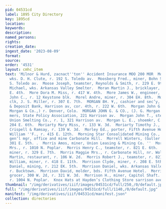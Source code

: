 ```yaml
---
pid: 04531cd
label: 1895 City Directory
key: 1895cd
location: 
keywords: 
description: 
named_persons: 
rights: 
creation_date: 
ingest_date: '2023-08-09'
format: 
source: 
order: '4531'
layout: cmhc_item
text: 'Milnor & Hurd, zacnact''ton'' Accident Insurance MOO 200 MOR  Moosberg Axel,
  wks. D. H. Clute, r. 192 S. Toledo av.  Moosberg Fred., miner, Bohn Shaft, r. 192
  S. Toledo av.  Moose Joseph, teamster, Reynolds & Smith, r. 229 E. 9th. om  Mootz
  Michael, wks. Arkansas Valley Smelter.  Moran Martin J., bricklayer, r. rear 138
  E. 4th.  More Dora M. Miss, r. 417 W. 4th.  More James W., engineer, r. 417 W. 4ih.  Morehouse
  John C., r. 12 Keystone blk.  Morel Andre, miner, r. 304 EH. 8th.  Morgan Henry,
  clk, J. S. Miller, r. 307 E. 7th.  MORGAN 8H. ¥,, cashier and sec’y, Leadville Savings
  & Deposit Bank, Harrison av, cor. 4th, r. 222 W. 6th.  Morgan John G., (John G.
  Morgan & Co.,) r. Denver, Colo.  MORGAN JOHN G. & CO., (J. G. Morgan and L. B. Brown,)
  mers, State Policy Association, 221 Harrison av.  Morgan John T., stenographer,
  Union Smelting Co., r. 1, 321 Harrison av.  Morgan L. E., shoemkr, C. W. Laffer,
  204 E. 6th.  Moriarty Mary Miss, r. 133 W. 3d.  Moriarty Timothy J., car trimmer,
  Crispell & Ramsay, r. 139 W. 3d.  Morley Ed., porter, Fifth Avenue Hotel.  Morlock
  William ''F., r. 415 E. 12th.  Morning Star Consolidated Mining Co., E. D. Dickerman,
  gen’l mgr, office and mine Carbonate Hill.  Morrell Winters, (Guller & Co.,) r.
  301 E. 5th. .  Morris Amos, miner, Union Leasing & Mining Co. ''  Morris Christina
  Mrs., r. 1010 N. Poplar.  Morris Henry C., teamster, r. 821 E. 6th.  Morris James,
  miner, r. 329 E. 7th.  Morris Maggie Mrs., r. Carbonate Hill, nr. Wolftone Mine.  Morris
  Martin, restaurant, r. 106 W. 2d.  Morris Robert J., teamster, r. 821 E. 6th.  Morris
  William, miner, r. 418 E. 11th.  Morrison Clyde, miner, r. 208 E. 5th.  ‘Morrison
  Daniel, mining, r. 212 EK. 5th.  Morrison Daniel, wks. Arkansas Valley Smelter,
  r. Bucktown.  Morrison David, molder, bds. Fifth Avenue Hotel.  Morrison George,
  grocer, 300 W. 2d, r. 321 W. 3d.  Morrison H., miner, Capitol Shaft.  Morrison James,
  r. 1004 N. Poplar.  Knox Hats at Hayden’s Clothing Store sarrison ave.          '
thumbnail: "/img/derivatives/iiif/images/04531cd/full/250,/0/default.jpg"
full: "/img/derivatives/iiif/images/04531cd/full/1140,/0/default.jpg"
manifest: "/img/derivatives/iiif/04531cd/manifest.json"
collection: directories
---
```

